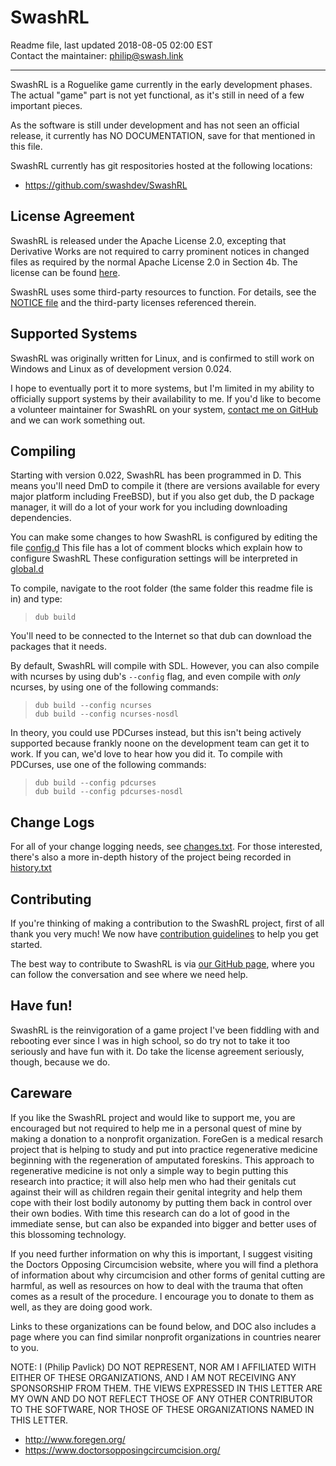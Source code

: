 SwashRL
=======

Readme file, last updated 2018-08-05 02:00 EST  
Contact the maintainer: <philip@swash.link>

---

SwashRL is a Roguelike game currently in the early development phases.  The
actual "game" part is not yet functional, as it's still in need of a few
important pieces.

As the software is still under development and has not seen an official
release, it currently has NO DOCUMENTATION, save for that mentioned in this
file.

SwashRL currently has git respositories hosted at the following locations:

* <https://github.com/swashdev/SwashRL>

## License Agreement

SwashRL is released under the Apache License 2.0, excepting that Derivative
Works are not required to carry prominent notices in changed files as
required by the normal Apache License 2.0 in Section 4b.  The license can be
found [here](LICENSE).

SwashRL uses some third-party resources to function.  For details, see the
[NOTICE file](NOTICE) and the third-party licenses referenced therein.

## Supported Systems

SwashRL was originally written for Linux, and is confirmed to still work on
Windows and Linux as of development version 0.024.

I hope to eventually port it to more systems, but I'm limited in my ability to
officially support systems by their availability to me.  If you'd like to
become a volunteer maintainer for SwashRL on your system, [contact me on
GitHub](https://github.com/swashdev) and we can work something out.

## Compiling

Starting with version 0.022, SwashRL has been programmed in D.  This means
you'll need DmD to compile it (there are versions available for every major
platform including FreeBSD), but if you also get dub, the D package manager,
it will do a lot of your work for you including downloading dependencies.

You can make some changes to how SwashRL is configured by editing the file
[config.d](src/config.d)  This file has a lot of comment blocks which explain
how to configure SwashRL  These configuration settings will be interpreted
in [global.d](src/global.d)

To compile, navigate to the root folder (the same folder this readme file is
in) and type:

> `dub build`

You'll need to be connected to the Internet so that dub can download the
packages that it needs.

By default, SwashRL will compile with SDL.  However, you can also compile
with ncurses by using dub's `--config` flag, and even compile with _only_
ncurses, by using one of the following commands:

> `dub build --config ncurses`  
> `dub build --config ncurses-nosdl`  

In theory, you could use PDCurses instead, but this isn't being actively
supported because frankly noone on the development team can get it to work.
If you can, we'd love to hear how you did it.  To compile with PDCurses,
use one of the following commands:

> `dub build --config pdcurses`  
> `dub build --config pdcurses-nosdl`  

## Change Logs

For all of your change logging needs, see [changes.txt](docs/changes.txt).
For those interested, there's also a more in-depth history of the project
being recorded in [history.txt](docs/history.txt)

## Contributing

If you're thinking of making a contribution to the SwashRL project, first of
all thank you very much!  We now have
[contribution guidelines](docs/CONTRIBUTING.MD) to help you get started.

The best way to contribute to SwashRL is via
[our GitHub page](https://github.com/swashdev/Spelunk), where you can follow
the conversation and see where we need help.

## Have fun!

SwashRL is the reinvigoration of a game project I've been fiddling with and
rebooting ever since I was in high school, so do try not to take it too
seriously and have fun with it.  Do take the license agreement seriously,
though, because we do.

## Careware

If you like the SwashRL project and would like to support me, you are
encouraged but not required to help me in a personal quest of mine by making a
donation to a nonprofit organization.  ForeGen is a medical resarch project
that is helping to study and put into practice regenerative medicine beginning
with the regeneration of amputated foreskins.  This approach to regenerative
medicine is not only a simple way to begin putting this research into
practice; it will also help men who had their genitals cut against their will
as children regain their genital integrity and help them cope with their lost
bodily autonomy by putting them back in control over their own bodies.  With
time this research can do a lot of good in the immediate sense, but can also
be expanded into bigger and better uses of this blossoming technology.

If you need further information on why this is important, I suggest visiting
the Doctors Opposing Circumcision website, where you will find a plethora of
information about why circumcision and other forms of genital cutting are
harmful, as well as resources on how to deal with the trauma that often comes
as a result of the procedure.  I encourage you to donate to them as well, as
they are doing good work.

Links to these organizations can be found below, and DOC also includes a page
where you can find similar nonprofit organizations in countries nearer to you.

NOTE:  I (Philip Pavlick) DO NOT REPRESENT, NOR AM I AFFILIATED WITH EITHER OF
THESE ORGANIZATIONS, AND I AM NOT RECEIVING ANY SPONSORSHIP FROM THEM.  THE
VIEWS EXPRESSED IN THIS LETTER ARE MY OWN AND DO NOT REFLECT THOSE OF ANY
OTHER CONTRIBUTOR TO THE SOFTWARE, NOR THOSE OF THESE ORGANIZATIONS NAMED IN
THIS LETTER.

* <http://www.foregen.org/>
* <https://www.doctorsopposingcircumcision.org/>
